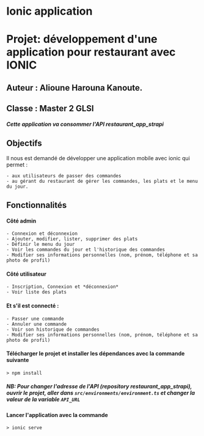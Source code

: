 # Ionic application

# Projet: développement d'une application pour restaurant avec IONIC

## Auteur : Alioune Harouna Kanoute. 

## Classe : Master 2 GLSI


#### *Cette application va consommer l'API restaurant_app_strapi*

## Objectifs
Il nous est demandé de développer une application mobile avec ionic qui permet : 

```
- aux utilisateurs de passer des commandes
- au gérant du restaurant de gérer les commandes, les plats et le menu du jour.
```

## Fonctionnalités
#### Côté admin
```
- Connexion et déconnexion
- Ajouter, modifier, lister, supprimer des plats
- Définir le menu du jour
- Voir les commandes du jour et l'historique des commandes
- Modifier ses informations personnelles (nom, prénom, téléphone et sa photo de profil)
```

#### Côté utilisateur
```
- Inscription, Connexion et *déconnexion* 
- Voir liste des plats 
```
#### Et s'il est connecté :
```
- Passer une commande
- Annuler une commande
- Voir son historique de commandes
- Modifier ses informations personnelles (nom, prénom, téléphone et sa photo de profil)
```

#### Télécharger le projet et installer les dépendances avec la commande suivante
```
> npm install
```

##### NB: Pour changer l'adresse de l'API (repository restaurant_app_strapi), ouvrir le projet, aller dans ```src/environments/environment.ts``` et changer la valeur de la variable ```API_URL```

#### Lancer l'application avec la commande 
```
> ionic serve
```

